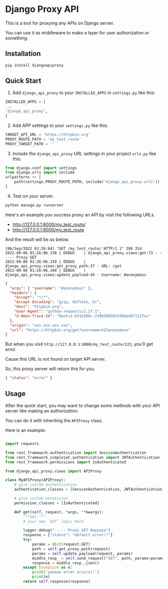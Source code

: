 # Django Proxy API

This is a tool for proxying any APIs on Django server.

You can use it as middleware to make a layer for user authorization or something.

## Installation

```bash
pip install djangoapiproxy
```

## Quick Start

1. Add `django_api_proxy` to your `INSTALLED_APPS` in `settings.py` like this:

```py
INSTALLED_APPS = [
...
'django_api_proxy',
]
```

2. Add APP settings to your `settings.py` like this:

```py
TARGET_API_URL = 'https://httpbin.org'
PROXY_ROUTE_PATH = 'my_test_route'
PROXY_TARGET_PATH = ''
```

3. Include the `django_api_proxy` URL settings in your project `urls.py` like this:

```py
from django.conf import settings
from django.urls import include
urlpatterns += [
    path(settings.PROXY_ROUTE_PATH, include('django_api_proxy.urls'))
]
```

4. Test on your server.

```bash
python manage.py runserver
```

Here's an example you success proxy an API by visit the following URLs.

- http://127.0.0.1:8000/my_test_route/
- http://127.0.0.1:8000/my_test_route

And the result will be as below.

```log
[06/Sep/2022 01:26:04] "GET /my_test_route/ HTTP/1.1" 200 314
2022-09-06 01:26:06.338 | DEBUG    | django_api_proxy.views:get:73 - ----- Proxy GET
2022-09-06 01:26:06.339 | DEBUG    | django_api_proxy.views:get_proxy_path:37 - URL: /get
2022-09-06 01:26:06.340 | DEBUG    | django_api_proxy.views:update_payload:49 - Username: #anonymous
```

```json
{
  "args": { "username": "#anonymous" },
  "headers": {
    "Accept": "*/*",
    "Accept-Encoding": "gzip, deflate, br",
    "Host": "httpbin.org",
    "User-Agent": "python-requests/2.27.1",
    "X-Amzn-Trace-Id": "Root=1-6316360c-2308560261599de4071127ac"
  },
  "origin": "xxx.xxx.xxx.xxx",
  "url": "https://httpbin.org/get?username=%23anonymous"
}
```

But when you visit `http://127.0.0.1:8000/my_test_route/123`, you'll get error.

Cause this URL is not found on target API server.

So, this proxy server will return this for you.

```json
{ "status": "error" }
```

## Usage

After the quick start, you may want to change some methods with your API server like making an authorization.

You can do it with inheriting the `APIProxy` class.

Here is an example:

```py

import requests

from rest_framework.authentication import SessionAuthentication
from rest_framework_simplejwt.authentication import JWTAuthentication
from rest_framework.permissions import IsAuthenticated

from django_api_proxy.views import APIProxy

class MyAPIProxy(APIProxy):
    # give custom authentication
    authentication_classes = [SessionAuthentication, JWTAuthentication]

    # give custom permission
    permission_classes = [IsAuthenticated]

    def get(self, request, *args, **kwargs):
        """Get."""
        # your new `GET` logic here

        logger.debug("----- Proxy GET Heyyaya")
        response = {"status": "default error!!"}
        try:
            params = dict(request.GET)
            path = self.get_proxy_path(request)
            params = self.update_payload(request, params)
            middle_resp_ = self.send_request("GET", path, params=params)
            response = middle_resp_.json()
        except Exception as e:
            print('yooooo error occurs!!')
            print(e)
        return self.response(response)

```
